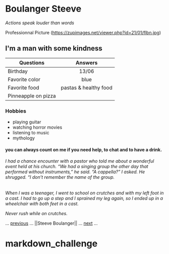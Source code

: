 # Boulanger Steeve

*Actions speak louder than words*

Professionnal Picture (https://zupimages.net/viewer.php?id=21/01/flbn.jpg)

## I'm a man with some kindness

| Questions     |           Answers            |
| ------------- |       :-------------:        |
| Birthday      | 13/06                        |   
| Favorite color| blue                         |
| Favorite food | pastas & healthy food        |
| Pinneapple on pizza | 

### Hobbies

- playing guitar
- watching horror movies
- listening to music
- mythology

#### you can always count on me if you need help, to chat and to have a drink.

###### I had a chance encounter with a pastor who told me about a wonderful event held at his church. “We had a singing group the other day that performed without instruments,” he said. “A cappella?” I asked. He shrugged. “I don’t remember the name of the group.

*When I was a teenager, I went to school on crutches and with my left foot in a cast. I had to go up a step and I sprained my leg again, so I ended up in a wheelchair with both feet in a cast.*

*Never rush while on crutches.*

... [previous](https://github.com/AnonyMouse97/markdown-challenge) ... ||Steeve Boulanger||  ... [next](https://github.com/Tselawi/markdown-challenge) ...

# markdown_challenge